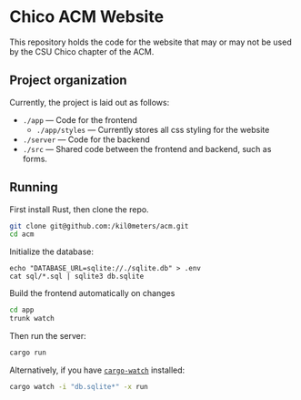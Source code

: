 # Chico ACM Website

This repository holds the code for the website that may or may not be used by
the CSU Chico chapter of the ACM.

## Project organization

Currently, the project is laid out as follows: 

- `./app` — Code for the frontend
    - `./app/styles` — Currently stores all css styling for the website
- `./server` — Code for the backend
- `./src` — Shared code between the frontend and backend, such as forms.

## Running

First install Rust, then clone the repo.

```sh
git clone git@github.com:/kil0meters/acm.git
cd acm
```

Initialize the database:

```
echo "DATABASE_URL=sqlite://./sqlite.db" > .env
cat sql/*.sql | sqlite3 db.sqlite
```

Build the frontend automatically on changes

```sh
cd app
trunk watch
```

Then run the server:

```sh
cargo run
```

Alternatively, if you have
[`cargo-watch`](https://github.com/watchexec/cargo-watch) installed:

```sh
cargo watch -i "db.sqlite*" -x run
```

